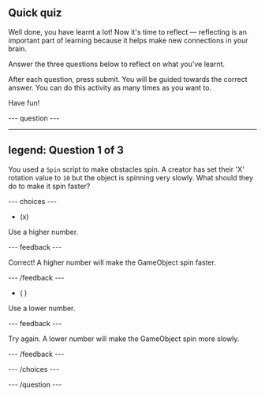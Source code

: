 ## Quick quiz

Well done, you have learnt a lot! Now it's time to reflect — reflecting is an important part of learning because it helps make new connections in your brain.

Answer the three questions below to reflect on what you've learnt.

After each question, press submit. You will be guided towards the correct answer. You can do this activity as many times as you want to.

Have fun!

--- question ---

---
legend: Question 1 of 3
---

You used a `Spin` script to make obstacles spin. A creator has set their 'X' rotation value to `10` but the object is spinning very slowly. What should they do to make it spin faster?

--- choices ---

- (x)

Use a higher number. 

  --- feedback ---

Correct! A higher number will make the GameObject spin faster. 

  --- /feedback ---

- ( )

Use a lower number.

  --- feedback ---

Try again. A lower number will make the GameObject spin more slowly.

  --- /feedback ---

--- /choices ---

--- /question ---
